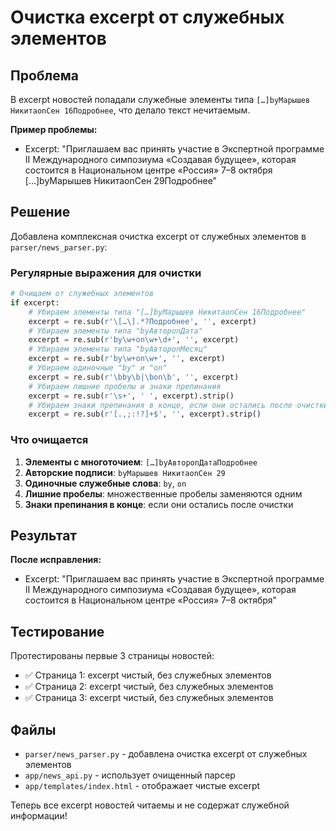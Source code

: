 # Очистка excerpt от служебных элементов

## Проблема

В excerpt новостей попадали служебные элементы типа `[…]byМарышев НикитаonСен 16Подробнее`, что делало текст нечитаемым.

**Пример проблемы:**
- Excerpt: "Приглашаем вас принять участие в Экспертной программе II Международного симпозиума «Создавая будущее», которая состоится в Национальном центре «Россия» 7–8 октября […]byМарышев НикитаonСен 29Подробнее"

## Решение

Добавлена комплексная очистка excerpt от служебных элементов в `parser/news_parser.py`:

### Регулярные выражения для очистки

```python
# Очищаем от служебных элементов
if excerpt:
    # Убираем элементы типа "[…]byМарышев НикитаonСен 16Подробнее"
    excerpt = re.sub(r'\[…\].*?Подробнее', '', excerpt)
    # Убираем элементы типа "byАвторonДата"
    excerpt = re.sub(r'by\w+on\w+\d+', '', excerpt)
    # Убираем элементы типа "byАвторonМесяц"
    excerpt = re.sub(r'by\w+on\w+', '', excerpt)
    # Убираем одиночные "by" и "on"
    excerpt = re.sub(r'\bby\b|\bon\b', '', excerpt)
    # Убираем лишние пробелы и знаки препинания
    excerpt = re.sub(r'\s+', ' ', excerpt).strip()
    # Убираем знаки препинания в конце, если они остались после очистки
    excerpt = re.sub(r'[.,;:!?]+$', '', excerpt).strip()
```

### Что очищается

1. **Элементы с многоточием**: `[…]byАвторonДатаПодробнее`
2. **Авторские подписи**: `byМарышев НикитаonСен 29`
3. **Одиночные служебные слова**: `by`, `on`
4. **Лишние пробелы**: множественные пробелы заменяются одним
5. **Знаки препинания в конце**: если они остались после очистки

## Результат

**После исправления:**
- Excerpt: "Приглашаем вас принять участие в Экспертной программе II Международного симпозиума «Создавая будущее», которая состоится в Национальном центре «Россия» 7–8 октября"

## Тестирование

Протестированы первые 3 страницы новостей:
- ✅ Страница 1: excerpt чистый, без служебных элементов
- ✅ Страница 2: excerpt чистый, без служебных элементов  
- ✅ Страница 3: excerpt чистый, без служебных элементов

## Файлы

- `parser/news_parser.py` - добавлена очистка excerpt от служебных элементов
- `app/news_api.py` - использует очищенный парсер
- `app/templates/index.html` - отображает чистые excerpt

Теперь все excerpt новостей читаемы и не содержат служебной информации!



